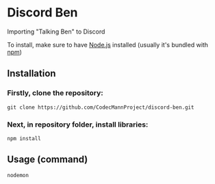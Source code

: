 # Discord Ben
Importing "Talking Ben" to Discord

To install, make sure to have [Node.js](https://nodejs.org/en) installed (usually it's bundled with [npm](https://www.npmjs.com/))

## Installation

### Firstly, clone the repository:
```
git clone https://github.com/CodecMannProject/discord-ben.git
```

### Next, in repository folder, install libraries:
```
npm install
```


## Usage (command)

```
nodemon
```
